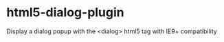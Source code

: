# html5-dialog-plugin
Display a dialog popup with the &lt;dialog> html5 tag with IE9+ compatibility
